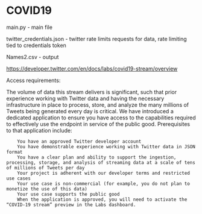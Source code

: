 # COVID19

main.py - main file

twitter_credentials.json - twitter rate limits requests for data, rate limiting tied to credentials token

Names2.csv - output




https://developer.twitter.com/en/docs/labs/covid19-stream/overview

Access requirements:

The volume of data this stream delivers is significant, such that prior experience working with Twitter data and having the necessary             infrastructure in place to process, store, and analyze the many millions of Tweets being generated every day is critical. We have                 introduced a dedicated application to ensure you have access to the capabilities required to effectively use the endpoint in service of           the public good. Prerequisites to that application include:

        You have an approved Twitter developer account
        You have demonstrable experience working with Twitter data in JSON format
        You have a clear plan and ability to support the ingestion, processing, storage, and analysis of streaming data at a scale of tens                  of millions of Tweets per day
        Your project is adherent with our developer terms and restricted use cases
        Your use case is non-commercial (for example, you do not plan to monetize the use of this data)
        Your use case supports the public good
        When the application is approved, you will need to activate the “COVID-19 stream” preview in the Labs dashboard.
